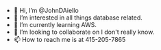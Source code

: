 - 👋 Hi, I’m @JohnDAiello
- 👀 I’m interested in all things database related.
- 🌱 I’m currently learning AWS.
- 💞️ I’m looking to collaborate on I don't really know.
- 📫 How to reach me is at 415-205-7865

<!---
JohnDAiello/JohnDAiello is a ✨ special ✨ repository because its `README.md` (this file) appears on your GitHub profile.
You can click the Preview link to take a look at your changes.
--->
